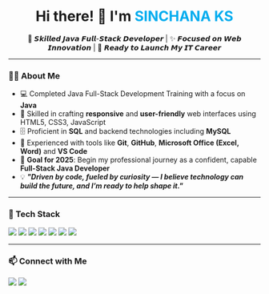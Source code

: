 <!-- Centered Header -->
<h1 align="center">Hi there! 👋 I'm <span style="color:#00ADEF;">SINCHANA KS</span></h1>
<p align="center">
  🔧 𝙎𝙠𝙞𝙡𝙡𝙚𝙙 𝙅𝙖𝙫𝙖 𝙁𝙪𝙡𝙡-𝙎𝙩𝙖𝙘𝙠 𝘿𝙚𝙫𝙚𝙡𝙤𝙥𝙚𝙧 | ✨ 𝙁𝙤𝙘𝙪𝙨𝙚𝙙 𝙤𝙣 𝙒𝙚𝙗 𝙄𝙣𝙣𝙤𝙫𝙖𝙩𝙞𝙤𝙣 | 🚀 𝙍𝙚𝙖𝙙𝙮 𝙩𝙤 𝙇𝙖𝙪𝙣𝙘𝙝 𝙈𝙮 𝙄𝙏 𝘾𝙖𝙧𝙚𝙚𝙧
</p>

---

### 👩‍💻 About Me

- 💻 Completed Java Full-Stack Development Training with a focus on **Java**
- 🎨 Skilled in crafting **responsive** and **user-friendly** web interfaces using HTML5, CSS3, JavaScript
- 🗄️ Proficient in **SQL** and backend technologies including **MySQL**
- 🔧 Experienced with tools like **Git**, **GitHub**, **Microsoft Office (Excel, Word)** and **VS Code**
- 🎯 **Goal for 2025**: Begin my professional journey as a confident, capable **Full-Stack Java Developer**
- 💡 **_"Driven by code, fueled by curiosity — I believe technology can build the future, and I’m ready to help shape it."_**

---

### 🧰 Tech Stack

<p>
  <img src="https://img.shields.io/badge/Java-ED8B00?style=for-the-badge&logo=java&logoColor=white"/>
  <img src="https://img.shields.io/badge/HTML5-E34F26?style=for-the-badge&logo=html5&logoColor=white"/>
  <img src="https://img.shields.io/badge/CSS3-1572B6?style=for-the-badge&logo=css3&logoColor=white"/>
  <img src="https://img.shields.io/badge/JavaScript-F7DF1E?style=for-the-badge&logo=javascript&logoColor=black"/>
  <img src="https://img.shields.io/badge/MySQL-005C84?style=for-the-badge&logo=mysql&logoColor=white"/>
  <img src="https://img.shields.io/badge/Git-F05032?style=for-the-badge&logo=git&logoColor=white"/>
  <img src="https://img.shields.io/badge/GitHub-181717?style=for-the-badge&logo=github&logoColor=white"/>
</p>

---

### 📫 Connect with Me

<p>
  <a href="mailto:youremail@example.com"><img src="https://img.shields.io/badge/Email-D14836?style=for-the-badge&logo=gmail&logoColor=white"/></a>
  <a href="https://linkedin.com/in/yourprofile"><img src="https://img.shields.io/badge/LinkedIn-0A66C2?style=for-the-badge&logo=linkedin&logoColor=white"/></a>
</p>
